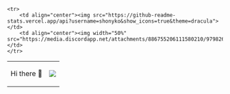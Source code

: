 <table>
    <tr>
        <td align="center"><p>Hi there 👋</p></td>
        <td align="center"><img src="https://github-readme-stats-one-bice.vercel.app/api/top-langs/?username=shonyko&layout=compact&langs_count=10&theme=dracula"></td>
    </tr>
    
    <tr>
        <td align="center"><img src="https://github-readme-stats.vercel.app/api?username=shonyko&show_icons=true&theme=dracula"></td>
        <td align="center"><img width="50%" src="https://media.discordapp.net/attachments/886755206111580210/979826494819934208/pngwing.com_1.png"></td>
    </tr>
</table>

<!--
**shonyko/shonyko** is a ✨ _special_ ✨ repository because its `README.md` (this file) appears on your GitHub profile.

Here are some ideas to get you started:

- 🔭 I’m currently working on ...
- 🌱 I’m currently learning ...
- 👯 I’m looking to collaborate on ...
- 🤔 I’m looking for help with ...
- 💬 Ask me about ...
- 📫 How to reach me: ...
- 😄 Pronouns: ...
- ⚡ Fun fact: ...
-->
